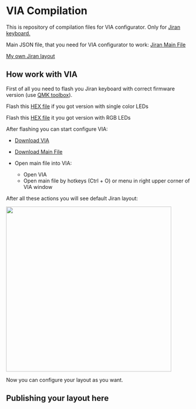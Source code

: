 # VIA Compilation
This is repository of compilation files for VIA configurator. Only for [Jiran keyboard.](https://github.com/Ladniy/jiran-breakoff) 

Main JSON file, that you need for VIA configurator to work:
[Jiran Main File](https://github.com/Ladniy/VIA-Compilation/blob/master/Jiran%20Main%20File.json)

[My own Jiran layout]()

## How work with VIA

First of all you need to flash you Jiran keyboard with correct firmware version (use [QMK toolbox]()).

Flash this [HEX file]() if you got version with single color LEDs

Flash this [HEX file]() it you got version with RGB LEDs

After flashing you can start configure VIA:

* [Download VIA](https://github.com/the-via/releases/releases/tag/v1.3.1)
* [Download Main File](https://github.com/Ladniy/VIA-Compilation/blob/master/Jiran%20Main%20File.json)
* Open main file into VIA:

  * Open VIA
  * Open main file by hotkeys (Ctrl + O) or menu in right upper corner of VIA window

After all these actions you will see default Jiran layout:

<img src="https://i.imgur.com/33ByS31.png" data-canonical-src="Render" height="450"/>

Now you can configure your layout as you want.

## Publishing your layout here
